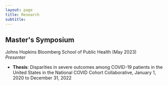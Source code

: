 ```yaml
---
layout: page
title: Research
subtitle: 
---
```


## Master's Symposium 
Johns Hopkins Bloomberg School of Public Health  (May 2023)  
_Presenter_  
- **Thesis**: Disparities in severe outcomes among COVID-19 patients in the United States in the National COVID
Cohort Collaborative, January 1, 2020 to December 31, 2022
